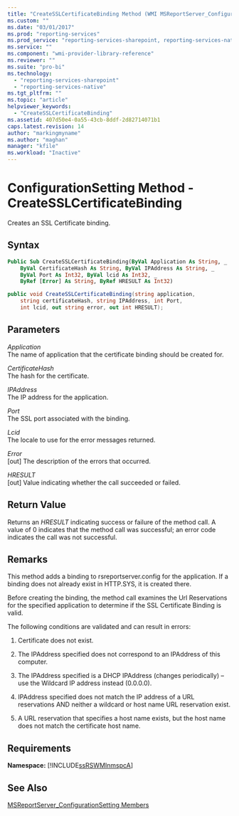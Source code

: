 ```yaml
---
title: "CreateSSLCertificateBinding Method (WMI MSReportServer_ConfigurationSetting) | Microsoft Docs"
ms.custom: ""
ms.date: "03/01/2017"
ms.prod: "reporting-services"
ms.prod_service: "reporting-services-sharepoint, reporting-services-native"
ms.service: ""
ms.component: "wmi-provider-library-reference"
ms.reviewer: ""
ms.suite: "pro-bi"
ms.technology: 
  - "reporting-services-sharepoint"
  - "reporting-services-native"
ms.tgt_pltfrm: ""
ms.topic: "article"
helpviewer_keywords: 
  - "CreateSSLCertificateBinding"
ms.assetid: 407d50e4-0a55-43cb-8ddf-2d82714071b1
caps.latest.revision: 14
author: "markingmyname"
ms.author: "maghan"
manager: "kfile"
ms.workload: "Inactive"
---
```

# ConfigurationSetting Method - CreateSSLCertificateBinding
  Creates an SSL Certificate binding.  
  
## Syntax  
  
```vb  
Public Sub CreateSSLCertificateBinding(ByVal Application As String, _  
    ByVal CertificateHash As String, ByVal IPAddress As String, _  
    ByVal Port As Int32, ByVal lcid As Int32, _  
    ByRef [Error] As String, ByRef HRESULT As Int32)  
```  
  
```csharp  
public void CreateSSLCertificateBinding(string application,   
    string certificateHash, string IPAddress, int Port,   
    int lcid, out string error, out int HRESULT);  
```  
  
## Parameters  
 *Application*  
 The name of application that the certificate binding should be created for.  
  
 *CertificateHash*  
 The hash for the certificate.  
  
 *IPAddress*  
 The IP address for the application.  
  
 *Port*  
 The SSL port associated with the binding.  
  
 *Lcid*  
 The locale to use for the error messages returned.  
  
 *Error*  
 [out] The description of the errors that occurred.  
  
 *HRESULT*  
 [out] Value indicating whether the call succeeded or failed.  
  
## Return Value  
 Returns an *HRESULT* indicating success or failure of the method call. A value of 0 indicates that the method call was successful; an error code indicates the call was not successful.  
  
## Remarks  
 This method adds a binding to rsreportserver.config for the application. If a binding does not already exist in HTTP.SYS, it is created there.  
  
 Before creating the binding, the method call examines the Url Reservations for the specified application to determine if the SSL Certificate Binding is valid.  
  
 The following conditions are validated and can result in errors:  
  
1.  Certificate does not exist.  
  
2.  The IPAddress specified does not correspond to an IPAddress of this computer.  
  
3.  The IPAddress specified is a DHCP IPAddress (changes periodically) – use the Wildcard IP address instead (0.0.0.0).  
  
4.  IPAddress specified does not match the IP address of a URL reservations AND neither a wildcard or host name URL reservation exist.  
  
5.  A URL reservation that specifies a host name exists, but the host name does not match the certificate host name.  
  
## Requirements  
 **Namespace:** [!INCLUDE[ssRSWMInmspcA](../../includes/ssrswminmspca-md.md)]  
  
## See Also  
 [MSReportServer_ConfigurationSetting Members](../../reporting-services/wmi-provider-library-reference/msreportserver-configurationsetting-members.md)  
  
  
